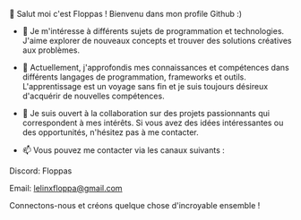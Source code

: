 👋 Salut moi c'est Floppas ! Bienvenu dans mon profile Github :)

- 👀 Je m'intéresse à différents sujets de programmation et technologies. J'aime explorer de nouveaux concepts et trouver des solutions créatives aux problèmes.

- 🌱 Actuellement, j'approfondis mes connaissances et compétences dans différents langages de programmation, frameworks et outils. L'apprentissage est un voyage sans fin et je suis toujours désireux d'acquérir de nouvelles compétences.

- 💞️ Je suis ouvert à la collaboration sur des projets passionnants qui correspondent à mes intérêts. Si vous avez des idées intéressantes ou des opportunités, n'hésitez pas à me contacter.

- 📫 Vous pouvez me contacter via les canaux suivants :

Discord: Floppas

Email: lelinxfloppa@gmail.com

Connectons-nous et créons quelque chose d'incroyable ensemble !
